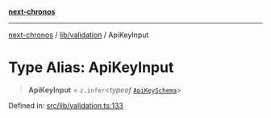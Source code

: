 [**next-chronos**](../../../README.md)

***

[next-chronos](../../../README.md) / [lib/validation](../README.md) / ApiKeyInput

# Type Alias: ApiKeyInput

> **ApiKeyInput** = `z.infer`\<*typeof* [`ApiKeySchema`](../variables/ApiKeySchema.md)\>

Defined in: [src/lib/validation.ts:133](https://github.com/Bababum95/next-chronos/blob/41860730c8dd12c16699269e1eee86402c8d1a9f/src/lib/validation.ts#L133)
